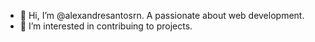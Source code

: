 - 👋 Hi, I’m @alexandresantosrn. A passionate about web development.
- 👀 I’m interested in contribuing to projects.

<!---
alexandresantosrn/alexandresantosrn is a ✨ special ✨ repository because its `README.md` (this file) appears on your GitHub profile.
You can click the Preview link to take a look at your changes.
--->
